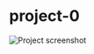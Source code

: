 # project-0
![Project screenshot](https://user-images.githubusercontent.com/46108577/54769832-f623ec00-4bf9-11e9-959b-1ddcb2ccb59e.jpg)
